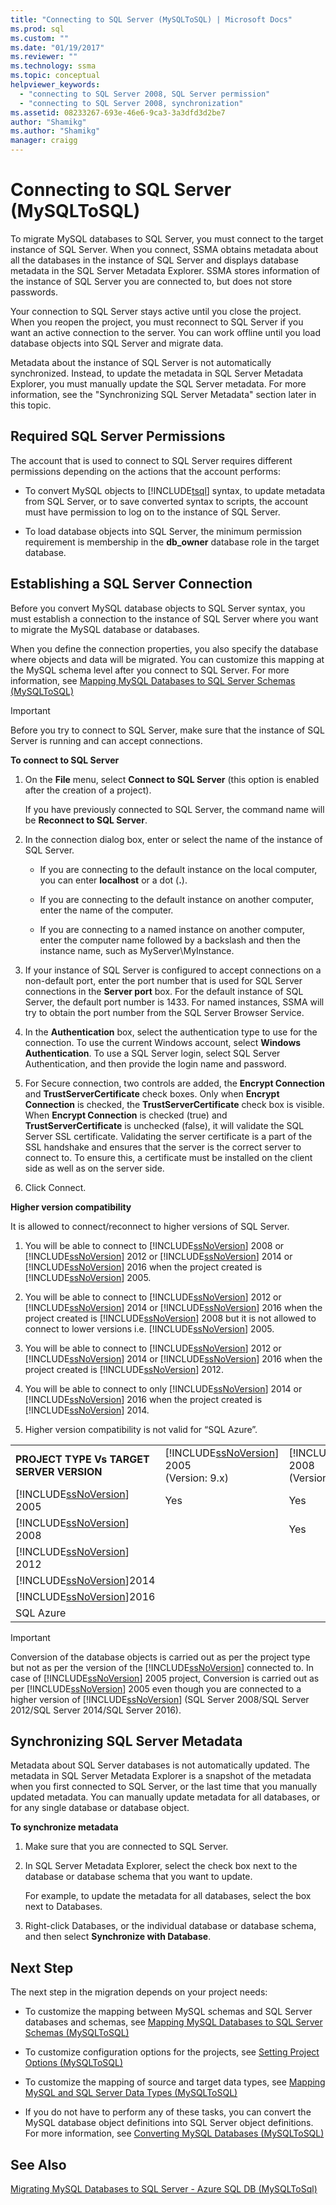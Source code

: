 ```yaml
---
title: "Connecting to SQL Server (MySQLToSQL) | Microsoft Docs"
ms.prod: sql
ms.custom: ""
ms.date: "01/19/2017"
ms.reviewer: ""
ms.technology: ssma
ms.topic: conceptual
helpviewer_keywords: 
  - "connecting to SQL Server 2008, SQL Server permission"
  - "connecting to SQL Server 2008, synchronization"
ms.assetid: 08233267-693e-46e6-9ca3-3a3dfd3d2be7
author: "Shamikg"
ms.author: "Shamikg"
manager: craigg
---
```

# Connecting to SQL Server (MySQLToSQL)
To migrate MySQL databases to SQL Server, you must connect to the target instance of SQL Server. When you connect, SSMA obtains metadata about all the databases in the instance of SQL Server and displays database metadata in the SQL Server Metadata Explorer. SSMA stores information of the instance of SQL Server you are connected to, but does not store passwords.  
  
Your connection to SQL Server stays active until you close the project. When you reopen the project, you must reconnect to SQL Server if you want an active connection to the server. You can work offline until you load database objects into SQL Server and migrate data.  
  
Metadata about the instance of SQL Server is not automatically synchronized. Instead, to update the metadata in SQL Server Metadata Explorer, you must manually update the SQL Server metadata. For more information, see the "Synchronizing SQL Server Metadata" section later in this topic.  
  
## Required SQL Server Permissions  
The account that is used to connect to SQL Server requires different permissions depending on the actions that the account performs:  
  
-   To convert MySQL objects to [!INCLUDE[tsql](../../includes/tsql-md.md)] syntax, to update metadata from SQL Server, or to save converted syntax to scripts, the account must have permission to log on to the instance of SQL Server.  
  
-   To load database objects into SQL Server, the minimum permission requirement is membership in the **db_owner** database role in the target database.  
  
## Establishing a SQL Server Connection  
Before you convert MySQL database objects to SQL Server syntax, you must establish a connection to the instance of SQL Server where you want to migrate the MySQL database or databases.  
  
When you define the connection properties, you also specify the database where objects and data will be migrated. You can customize this mapping at the MySQL schema level after you connect to SQL Server. For more information, see [Mapping MySQL Databases to SQL Server Schemas &#40;MySQLToSQL&#41;](../../ssma/mysql/mapping-mysql-databases-to-sql-server-schemas-mysqltosql.md)  
  
> [!IMPORTANT]  
> Before you try to connect to SQL Server, make sure that the instance of SQL Server is running and can accept connections.  
  
**To connect to SQL Server**  
  
1.  On the **File** menu, select **Connect to SQL Server** (this option is enabled after the creation of a project).  
  
    If you have previously connected to SQL Server, the command name will be **Reconnect to SQL Server**.  
  
2.  In the connection dialog box, enter or select the name of the instance of SQL Server.  
  
    -   If you are connecting to the default instance on the local computer, you can enter **localhost** or a dot (**.**).  
  
    -   If you are connecting to the default instance on another computer, enter the name of the computer.  
  
    -   If you are connecting to a named instance on another computer, enter the computer name followed by a backslash and then the instance name, such as MyServer\MyInstance.  
  
3.  If your instance of SQL Server is configured to accept connections on a non-default port, enter the port number that is used for SQL Server connections in the **Server port** box. For the default instance of SQL Server, the default port number is 1433. For named instances, SSMA will try to obtain the port number from the SQL Server Browser Service.  
  
4.  In the **Authentication** box, select the authentication type to use for the connection. To use the current Windows account, select **Windows Authentication**. To use a SQL Server login, select SQL Server Authentication, and then provide the login name and password.  
  
5.  For Secure connection, two controls are added, the **Encrypt Connection** and **TrustServerCertificate** check boxes. Only when **Encrypt Connection** is checked, the **TrustServerCertificate** check box is visible. When **Encrypt Connection** is checked (true) and **TrustServerCertificate** is unchecked (false), it will validate the SQL Server SSL certificate. Validating the server certificate is a part of the SSL handshake and ensures that the server is the correct server to connect to. To ensure this, a certificate must be installed on the client side as well as on the server side.  
  
6.  Click Connect.  
  
**Higher version compatibility**  
  
It is allowed to connect/reconnect to higher versions of SQL Server.  
  
1.  You will be able to connect to [!INCLUDE[ssNoVersion](../../includes/ssnoversion-md.md)] 2008 or [!INCLUDE[ssNoVersion](../../includes/ssnoversion-md.md)] 2012 or [!INCLUDE[ssNoVersion](../../includes/ssnoversion-md.md)] 2014 or [!INCLUDE[ssNoVersion](../../includes/ssnoversion-md.md)] 2016 when the project created is [!INCLUDE[ssNoVersion](../../includes/ssnoversion-md.md)] 2005.  
  
2.  You will be able to connect to [!INCLUDE[ssNoVersion](../../includes/ssnoversion-md.md)] 2012 or [!INCLUDE[ssNoVersion](../../includes/ssnoversion-md.md)] 2014 or [!INCLUDE[ssNoVersion](../../includes/ssnoversion-md.md)] 2016 when the project created is [!INCLUDE[ssNoVersion](../../includes/ssnoversion-md.md)] 2008 but it is not allowed to connect to lower versions i.e. [!INCLUDE[ssNoVersion](../../includes/ssnoversion-md.md)] 2005.  
  
3.  You will be able to connect to [!INCLUDE[ssNoVersion](../../includes/ssnoversion-md.md)] 2012 or [!INCLUDE[ssNoVersion](../../includes/ssnoversion-md.md)] 2014 or [!INCLUDE[ssNoVersion](../../includes/ssnoversion-md.md)] 2016 when the project created is [!INCLUDE[ssNoVersion](../../includes/ssnoversion-md.md)] 2012.  
  
4.  You will be able to connect to only [!INCLUDE[ssNoVersion](../../includes/ssnoversion-md.md)] 2014 or [!INCLUDE[ssNoVersion](../../includes/ssnoversion-md.md)] 2016 when the project created is [!INCLUDE[ssNoVersion](../../includes/ssnoversion-md.md)] 2014.  
  
5.  Higher version compatibility is not valid for “SQL Azure”.  
  
||||||||  
|-|-|-|-|-|-|-|  
|**PROJECT TYPE Vs TARGET SERVER VERSION**|[!INCLUDE[ssNoVersion](../../includes/ssnoversion-md.md)] 2005<br /> (Version: 9.x)|[!INCLUDE[ssNoVersion](../../includes/ssnoversion-md.md)] 2008<br /> (Version: 10.x)|[!INCLUDE[ssNoVersion](../../includes/ssnoversion-md.md)] 2012<br />(Version:11.x)|[!INCLUDE[ssNoVersion](../../includes/ssnoversion-md.md)] 2014<br />(Version:12.x)|[!INCLUDE[ssNoVersion](../../includes/ssnoversion-md.md)] 2016<br />(Version:13.x)|SQL Azure|  
|[!INCLUDE[ssNoVersion](../../includes/ssnoversion-md.md)] 2005|Yes|Yes|Yes|Yes|Yes||  
|[!INCLUDE[ssNoVersion](../../includes/ssnoversion-md.md)] 2008||Yes|Yes|Yes|Yes||  
|[!INCLUDE[ssNoVersion](../../includes/ssnoversion-md.md)] 2012|||Yes|Yes|Yes||  
|[!INCLUDE[ssNoVersion](../../includes/ssnoversion-md.md)]2014||||Yes|Yes||  
|[!INCLUDE[ssNoVersion](../../includes/ssnoversion-md.md)]2016|||||Yes||  
|SQL Azure||||||Yes|  
  
> [!IMPORTANT]  
> Conversion of the database objects is carried out as per the project type but not as per the version of the [!INCLUDE[ssNoVersion](../../includes/ssnoversion-md.md)] connected to. In case of [!INCLUDE[ssNoVersion](../../includes/ssnoversion-md.md)] 2005 project, Conversion is carried out as per [!INCLUDE[ssNoVersion](../../includes/ssnoversion-md.md)] 2005 even though you are connected to a higher version of [!INCLUDE[ssNoVersion](../../includes/ssnoversion-md.md)] (SQL Server 2008/SQL Server 2012/SQL Server 2014/SQL Server 2016).  
  
## Synchronizing SQL Server Metadata  
Metadata about SQL Server databases is not automatically updated. The metadata in SQL Server Metadata Explorer is a snapshot of the metadata when you first connected to SQL Server, or the last time that you manually updated metadata. You can manually update metadata for all databases, or for any single database or database object.  
  
**To synchronize metadata**  
  
1.  Make sure that you are connected to SQL Server.  
  
2.  In SQL Server Metadata Explorer, select the check box next to the database or database schema that you want to update.  
  
    For example, to update the metadata for all databases, select the box next to Databases.  
  
3.  Right-click Databases, or the individual database or database schema, and then select **Synchronize with Database**.  
  
## Next Step  
The next step in the migration depends on your project needs:  
  
-   To customize the mapping between MySQL schemas and SQL Server databases and schemas, see [Mapping MySQL Databases to SQL Server Schemas &#40;MySQLToSQL&#41;](../../ssma/mysql/mapping-mysql-databases-to-sql-server-schemas-mysqltosql.md)  
  
-   To customize configuration options for the projects, see [Setting Project Options &#40;MySQLToSQL&#41;](../../ssma/mysql/setting-project-options-mysqltosql.md)  
  
-   To customize the mapping of source and target data types, see [Mapping MySQL and SQL Server Data Types &#40;MySQLToSQL&#41;](../../ssma/mysql/mapping-mysql-and-sql-server-data-types-mysqltosql.md)  
  
-   If you do not have to perform any of these tasks, you can convert the MySQL database object definitions into SQL Server object definitions. For more information, see [Converting MySQL Databases &#40;MySQLToSQL&#41;](../../ssma/mysql/converting-mysql-databases-mysqltosql.md)  
  
## See Also  
[Migrating MySQL Databases to SQL Server - Azure SQL DB &#40;MySQLToSql&#41;](../../ssma/mysql/migrating-mysql-databases-to-sql-server-azure-sql-db-mysqltosql.md)  
  
